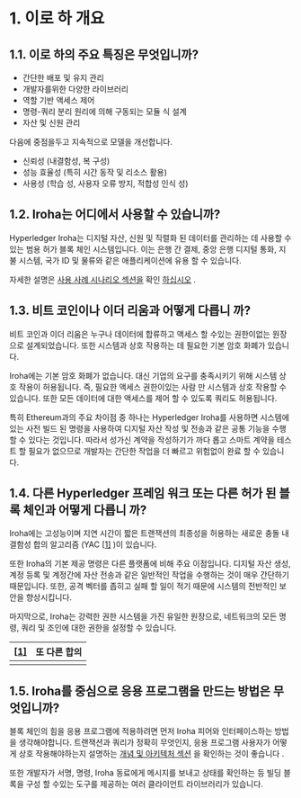 # 1. 이로 하 개요 

## 1.1. 이로 하의 주요 특징은 무엇입니까? 

- 간단한 배포 및 유지 관리
- 개발자를위한 다양한 라이브러리
- 역할 기반 액세스 제어
- 명령-쿼리 분리 원리에 의해 구동되는 모듈 식 설계
- 자산 및 신원 관리

다음에 중점을두고 지속적으로 모델을 개선합니다.

- 신뢰성 (내결함성, 복 구성)
- 성능 효율성 (특히 시간 동작 및 리소스 활용)
- 사용성 (학습 성, 사용자 오류 방지, 적합성 인식 성)

## 1.2. Iroha는 어디에서 사용할 수 있습니까? 

Hyperledger Iroha는 디지털 자산, 신원 및 직렬화 된 데이터를 관리하는 데 사용할 수있는 범용 허가 블록 체인 시스템입니다. 이는 은행 간 결제, 중앙 은행 디지털 통화, 지불 시스템, 국가 ID 및 물류와 같은 애플리케이션에 유용 할 수 있습니다.

자세한 설명은 [사용 사례 시나리오 섹션을](https://iroha.readthedocs.io/en/latest/develop/cases.html) 확인 [하십시오](https://iroha.readthedocs.io/en/latest/develop/cases.html) .

## 1.3. 비트 코인이나 이더 리움과 어떻게 다릅니 까? 

비트 코인과 이더 리움은 누구나 데이터에 합류하고 액세스 할 수있는 권한이없는 원장으로 설계되었습니다. 또한 시스템과 상호 작용하는 데 필요한 기본 암호 화폐가 있습니다.

Iroha에는 기본 암호 화폐가 없습니다. 대신 기업의 요구를 충족시키기 위해 시스템 상호 작용이 허용됩니다. 즉, 필요한 액세스 권한이있는 사람 만 시스템과 상호 작용할 수 있습니다. 또한 모든 데이터에 대한 액세스를 제어 할 수 있도록 쿼리도 허용됩니다.

특히 Ethereum과의 주요 차이점 중 하나는 Hyperledger Iroha를 사용하면 시스템에있는 사전 빌드 된 명령을 사용하여 디지털 자산 작성 및 전송과 같은 공통 기능을 수행 할 수 있다는 것입니다. 따라서 성가신 계약을 작성하기가 까다 롭고 스마트 계약을 테스트 할 필요가 없으므로 개발자는 간단한 작업을 더 빠르고 위험없이 완료 할 수 있습니다.

## 1.4. 다른 Hyperledger 프레임 워크 또는 다른 허가 된 블록 체인과 어떻게 다릅니 까? 

Iroha에는 고성능이며 지연 시간이 짧은 트랜잭션의 최종성을 허용하는 새로운 충돌 내결함성 합의 알고리즘 (YAC [[1\]](https://iroha.readthedocs.io/en/latest/overview.html#f1) )이 있습니다.

또한 Iroha의 기본 제공 명령은 다른 플랫폼에 비해 주요 이점입니다. 디지털 자산 생성, 계정 등록 및 계정간에 자산 전송과 같은 일반적인 작업을 수행하는 것이 매우 간단하기 때문입니다. 또한, 공격 벡터를 좁히고 실패 할 일이 적기 때문에 시스템의 전반적인 보안을 향상시킵니다.

마지막으로, Iroha는 강력한 권한 시스템을 가진 유일한 원장으로, 네트워크의 모든 명령, 쿼리 및 조인에 대한 권한을 설정할 수 있습니다.

| [[1\]](https://iroha.readthedocs.io/en/latest/overview.html#id1) | 또 다른 합의 |
| ------------------------------------------------------------ | :----------- |
|                                                              |              |

## 1.5. Iroha를 중심으로 응용 프로그램을 만드는 방법은 무엇입니까? 

블록 체인의 힘을 응용 프로그램에 적용하려면 먼저 Iroha 피어와 인터페이스하는 방법을 생각해야합니다. 트랜잭션과 쿼리가 정확히 무엇인지, 응용 프로그램 사용자가 어떻게 상호 작용해야하는지 설명하는 [개념 및 아키텍처 섹션](https://iroha.readthedocs.io/en/latest/concepts_architecture/index.html) 을 확인하는 것이 좋습니다 .

또한 개발자가 서명, 명령, Iroha 동료에게 메시지를 보내고 상태를 확인하는 등 빌딩 블록을 구성 할 수있는 도구를 제공하는 여러 클라이언트 라이브러리가 있습니다.
